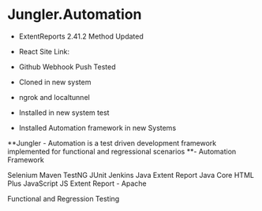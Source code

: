 # Jungler.Automation
* ExtentReports 2.41.2 Method Updated
* React Site Link: 

* Github Webhook Push Tested
* Cloned in new system

* ngrok and localtunnel
* Installed in new system test

* Installed Automation framework in new Systems

**Jungler - Automation is a test driven development framework implemented for functional and regressional scenarios 
**- 
Automation Framework

Selenium 
Maven
TestNG
JUnit
Jenkins
Java
Extent Report
Java Core
HTML Plus
JavaScript
JS
Extent Report - Apache
 





Functional and Regression Testing